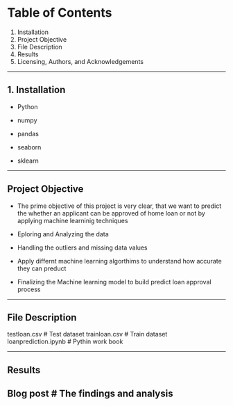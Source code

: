 # Table of Contents
1. Installation
2. Project Objective
3. File Description
4. Results
5. Licensing, Authors, and Acknowledgements

----
## 1. Installation
* Python

* numpy 

* pandas 

* seaborn

* sklearn
----
## Project Objective
* The prime objective of this project is very clear, that we want to predict the whether an applicant can be approved of home loan or not by applying machine learninig techniques

* Eploring and Analyzing the data

* Handling the outliers and missing data values

* Apply differnt machine learning algorthims to understand how accurate they can preduct

* Finalizing the Machine learning model to build predict loan approval process

----
## File Description
testloan.csv                                  # Test dataset
trainloan.csv                                 # Train dataset
loanprediction.ipynb                          # Pythin work book

---
## Results
Blog post                                     # The findings and analysis
--
